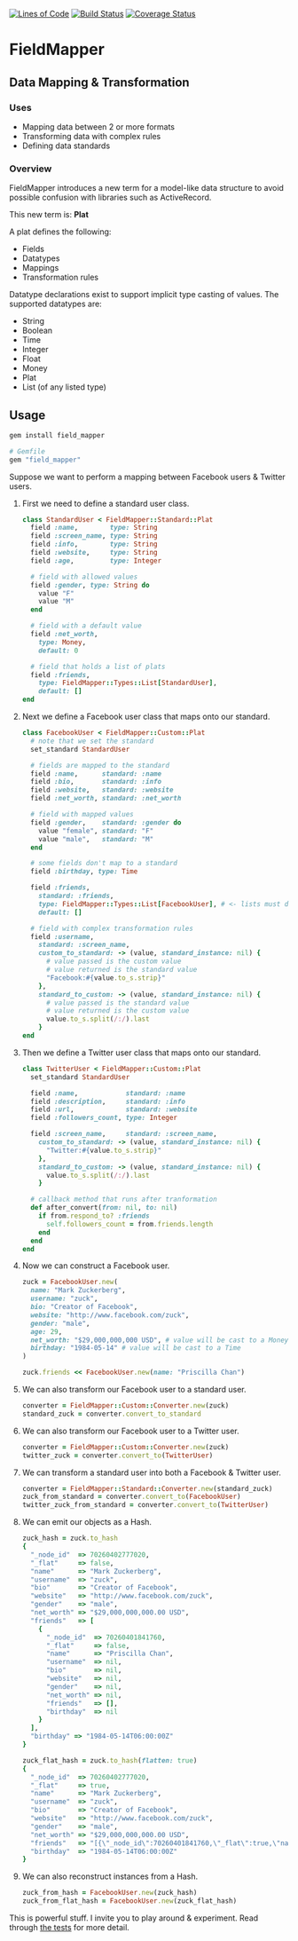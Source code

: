 [![Lines of Code](http://img.shields.io/badge/lines_of_code-1012-brightgreen.svg?style=flat)](http://blog.codinghorror.com/the-best-code-is-no-code-at-all/)
[![Build Status](http://img.shields.io/travis/hopsoft/field_mapper.svg?style=flat)](https://travis-ci.org/hopsoft/field_mapper)
[![Coverage Status](https://img.shields.io/coveralls/hopsoft/field_mapper.svg?style=flat)](https://coveralls.io/r/hopsoft/field_mapper?branch=master)

# FieldMapper

## Data Mapping & Transformation

### Uses

- Mapping data between 2 or more formats
- Transforming data with complex rules
- Defining data standards

### Overview

FieldMapper introduces a new term for a model-like data structure
to avoid possible confusion with libraries such as ActiveRecord.

This new term is: **Plat**

A plat defines the following:

- Fields
- Datatypes
- Mappings
- Transformation rules

Datatype declarations exist to support implicit type casting of values.
The supported datatypes are:

- String
- Boolean
- Time
- Integer
- Float
- Money
- Plat
- List (of any listed type)

## Usage

```sh
gem install field_mapper
```

```ruby
# Gemfile
gem "field_mapper"
```

Suppose we want to perform a mapping between Facebook users & Twitter users.

1. First we need to define a standard user class.

    ```ruby
    class StandardUser < FieldMapper::Standard::Plat
      field :name,        type: String
      field :screen_name, type: String
      field :info,        type: String
      field :website,     type: String
      field :age,         type: Integer

      # field with allowed values
      field :gender, type: String do
        value "F"
        value "M"
      end

      # field with a default value
      field :net_worth,
        type: Money,
        default: 0

      # field that holds a list of plats
      field :friends,
        type: FieldMapper::Types::List[StandardUser],
        default: []
    end
    ```

2. Next we define a Facebook user class that maps onto our standard.

    ```ruby
    class FacebookUser < FieldMapper::Custom::Plat
      # note that we set the standard
      set_standard StandardUser

      # fields are mapped to the standard
      field :name,      standard: :name
      field :bio,       standard: :info
      field :website,   standard: :website
      field :net_worth, standard: :net_worth

      # field with mapped values
      field :gender,    standard: :gender do
        value "female", standard: "F"
        value "male",   standard: "M"
      end

      # some fields don't map to a standard
      field :birthday, type: Time

      field :friends,
        standard: :friends,
        type: FieldMapper::Types::List[FacebookUser], # <- lists must define type even when mapped to a standard
        default: []

      # field with complex transformation rules
      field :username,
        standard: :screen_name,
        custom_to_standard: -> (value, standard_instance: nil) {
          # value passed is the custom value
          # value returned is the standard value
          "Facebook:#{value.to_s.strip}"
        },
        standard_to_custom: -> (value, standard_instance: nil) {
          # value passed is the standard value
          # value returned is the custom value
          value.to_s.split(/:/).last
        }
    end
    ```

3. Then we define a Twitter user class that maps onto our standard.

    ```ruby
    class TwitterUser < FieldMapper::Custom::Plat
      set_standard StandardUser

      field :name,            standard: :name
      field :description,     standard: :info
      field :url,             standard: :website
      field :followers_count, type: Integer

      field :screen_name,     standard: :screen_name,
        custom_to_standard: -> (value, standard_instance: nil) {
          "Twitter:#{value.to_s.strip}"
        },
        standard_to_custom: -> (value, standard_instance: nil) {
          value.to_s.split(/:/).last
        }

      # callback method that runs after tranformation
      def after_convert(from: nil, to: nil)
        if from.respond_to? :friends
          self.followers_count = from.friends.length
        end
      end
    end
    ```

4. Now we can construct a Facebook user.

    ```ruby
    zuck = FacebookUser.new(
      name: "Mark Zuckerberg",
      username: "zuck",
      bio: "Creator of Facebook",
      website: "http://www.facebook.com/zuck",
      gender: "male",
      age: 29,
      net_worth: "$29,000,000,000 USD", # value will be cast to a Money
      birthday: "1984-05-14" # value will be cast to a Time
    )

    zuck.friends << FacebookUser.new(name: "Priscilla Chan")
    ```

5. We can also transform our Facebook user to a standard user.

    ```ruby
    converter = FieldMapper::Custom::Converter.new(zuck)
    standard_zuck = converter.convert_to_standard
    ```

6. We can also transform our Facebook user to a Twitter user.

    ```ruby
    converter = FieldMapper::Custom::Converter.new(zuck)
    twitter_zuck = converter.convert_to(TwitterUser)
    ```

7. We can transform a standard user into both a Facebook & Twitter user.

    ```ruby
    converter = FieldMapper::Standard::Converter.new(standard_zuck)
    zuck_from_standard = converter.convert_to(FacebookUser)
    twitter_zuck_from_standard = converter.convert_to(TwitterUser)
    ```

8. We can emit our objects as a Hash.

    ```ruby
    zuck_hash = zuck.to_hash
    {
      "_node_id"  => 70260402777020,
      "_flat"     => false,
      "name"      => "Mark Zuckerberg",
      "username"  => "zuck",
      "bio"       => "Creator of Facebook",
      "website"   => "http://www.facebook.com/zuck",
      "gender"    => "male",
      "net_worth" => "$29,000,000,000.00 USD",
      "friends"   => [
        {
          "_node_id"  => 70260401841760,
          "_flat"     => false,
          "name"      => "Priscilla Chan",
          "username"  => nil,
          "bio"       => nil,
          "website"   => nil,
          "gender"    => nil,
          "net_worth" => nil,
          "friends"   => [],
          "birthday"  => nil
        }
      ],
      "birthday" => "1984-05-14T06:00:00Z"
    }

    zuck_flat_hash = zuck.to_hash(flatten: true)
    {
      "_node_id"  => 70260402777020,
      "_flat"     => true,
      "name"      => "Mark Zuckerberg",
      "username"  => "zuck",
      "bio"       => "Creator of Facebook",
      "website"   => "http://www.facebook.com/zuck",
      "gender"    => "male",
      "net_worth" => "$29,000,000,000.00 USD",
      "friends"   => "[{\"_node_id\":70260401841760,\"_flat\":true,\"name\":\"Priscilla Chan\",\"username\":null,\"bio\":null,\"website\":null,\"gender\":null,\"net_worth\":null,\"friends\":[],\"birthday\":null}]",
      "birthday"  => "1984-05-14T06:00:00Z"
    }
    ```

9. We can also reconstruct instances from a Hash.

    ```ruby
    zuck_from_hash = FacebookUser.new(zuck_hash)
    zuck_from_flat_hash = FacebookUser.new(zuck_flat_hash)
    ```

This is powerful stuff.
I invite you to play around & experiment.
Read through [the tests](https://github.com/hopsoft/field_mapper/tree/master/test) for more detail.
